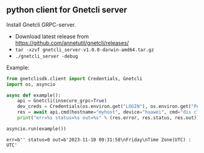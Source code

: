 ## python client for Gnetcli server

Install Gnetcli GRPC-server.
- Download latest release from https://github.com/annetutil/gnetcli/releases/
- `tar -xzvf gnetcli_server-v1.0.0-darwin-amd64.tar.gz`
- `./gnetcli_server -debug`

Example:

```python
from gnetclisdk.client import Credentials, Gnetcli
import os, asyncio

async def example():
    api = Gnetcli(insecure_grpc=True)
    dev_creds = Credentials(os.environ.get("LOGIN"), os.environ.get("PASSWORD"))
    res = await api.cmd(hostname="myhost", device="huawei", cmd="dis clock", credentials=dev_creds)
    print("err=%s status=%s out=%s" % (res.error, res.status, res.out))

asyncio.run(example())
```

```
err=b'' status=0 out=b'2023-11-10 09:31:58\nFriday\nTime Zone(UTC) : UTC'
```
